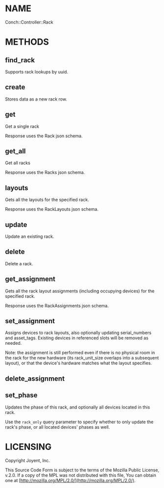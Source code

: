 # NAME

Conch::Controller::Rack

# METHODS

## find\_rack

Supports rack lookups by uuid.

## create

Stores data as a new rack row.

## get

Get a single rack

Response uses the Rack json schema.

## get\_all

Get all racks

Response uses the Racks json schema.

## layouts

Gets all the layouts for the specified rack.

Response uses the RackLayouts json schema.

## update

Update an existing rack.

## delete

Delete a rack.

## get\_assignment

Gets all the rack layout assignments (including occupying devices) for the specified rack.

Response uses the RackAssignments json schema.

## set\_assignment

Assigns devices to rack layouts, also optionally updating serial\_numbers and asset\_tags.
Existing devices in referenced slots will be removed as needed.

Note: the assignment is still performed even if there is no physical room in the rack
for the new hardware (its rack\_unit\_size overlaps into a subsequent layout), or that
the device's hardware matches what the layout specifies.

## delete\_assignment

## set\_phase

Updates the phase of this rack, and optionally all devices located in this rack.

Use the `rack_only` query parameter to specify whether to only update the rack's phase, or all
located devices' phases as well.

# LICENSING

Copyright Joyent, Inc.

This Source Code Form is subject to the terms of the Mozilla Public License,
v.2.0. If a copy of the MPL was not distributed with this file, You can obtain
one at [http://mozilla.org/MPL/2.0/](http://mozilla.org/MPL/2.0/).

